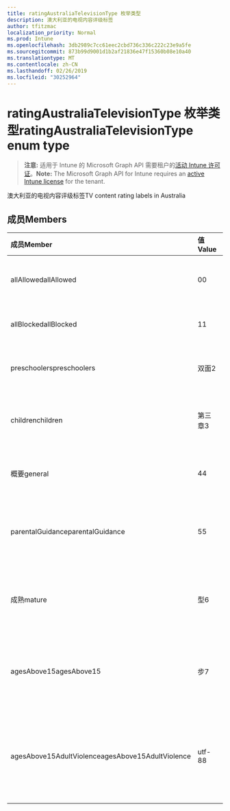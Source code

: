 ```yaml
---
title: ratingAustraliaTelevisionType 枚举类型
description: 澳大利亚的电视内容评级标签
author: tfitzmac
localization_priority: Normal
ms.prod: Intune
ms.openlocfilehash: 3db2989c7cc61eec2cbd736c336c222c23e9a5fe
ms.sourcegitcommit: 873b99d9001d1b2af21836e47f15360b08e10a40
ms.translationtype: MT
ms.contentlocale: zh-CN
ms.lasthandoff: 02/26/2019
ms.locfileid: "30252964"
---
```

# <a name="ratingaustraliatelevisiontype-enum-type"></a><span data-ttu-id="9cd6a-103">ratingAustraliaTelevisionType 枚举类型</span><span class="sxs-lookup"><span data-stu-id="9cd6a-103">ratingAustraliaTelevisionType enum type</span></span>

> <span data-ttu-id="9cd6a-104">**注意:** 适用于 Intune 的 Microsoft Graph API 需要租户的[活动 Intune 许可证](https://go.microsoft.com/fwlink/?linkid=839381)。</span><span class="sxs-lookup"><span data-stu-id="9cd6a-104">**Note:** The Microsoft Graph API for Intune requires an [active Intune license](https://go.microsoft.com/fwlink/?linkid=839381) for the tenant.</span></span>

<span data-ttu-id="9cd6a-105">澳大利亚的电视内容评级标签</span><span class="sxs-lookup"><span data-stu-id="9cd6a-105">TV content rating labels in Australia</span></span>

## <a name="members"></a><span data-ttu-id="9cd6a-106">成员</span><span class="sxs-lookup"><span data-stu-id="9cd6a-106">Members</span></span>
|<span data-ttu-id="9cd6a-107">成员</span><span class="sxs-lookup"><span data-stu-id="9cd6a-107">Member</span></span>|<span data-ttu-id="9cd6a-108">值</span><span class="sxs-lookup"><span data-stu-id="9cd6a-108">Value</span></span>|<span data-ttu-id="9cd6a-109">说明</span><span class="sxs-lookup"><span data-stu-id="9cd6a-109">Description</span></span>|
|:---|:---|:---|
|<span data-ttu-id="9cd6a-110">allAllowed</span><span class="sxs-lookup"><span data-stu-id="9cd6a-110">allAllowed</span></span>|<span data-ttu-id="9cd6a-111">0</span><span class="sxs-lookup"><span data-stu-id="9cd6a-111">0</span></span>|<span data-ttu-id="9cd6a-112">默认值, 允许所有电视节目内容</span><span class="sxs-lookup"><span data-stu-id="9cd6a-112">Default value, allow all TV shows content</span></span>|
|<span data-ttu-id="9cd6a-113">allBlocked</span><span class="sxs-lookup"><span data-stu-id="9cd6a-113">allBlocked</span></span>|<span data-ttu-id="9cd6a-114">1</span><span class="sxs-lookup"><span data-stu-id="9cd6a-114">1</span></span>|<span data-ttu-id="9cd6a-115">不允许任何电视显示内容</span><span class="sxs-lookup"><span data-stu-id="9cd6a-115">Do not allow any TV shows content</span></span>|
|<span data-ttu-id="9cd6a-116">preschoolers</span><span class="sxs-lookup"><span data-stu-id="9cd6a-116">preschoolers</span></span>|<span data-ttu-id="9cd6a-117">双面</span><span class="sxs-lookup"><span data-stu-id="9cd6a-117">2</span></span>|<span data-ttu-id="9cd6a-118">P 分类适用于 preschoolers</span><span class="sxs-lookup"><span data-stu-id="9cd6a-118">The P classification is intended for preschoolers</span></span>|
|<span data-ttu-id="9cd6a-119">children</span><span class="sxs-lookup"><span data-stu-id="9cd6a-119">children</span></span>|<span data-ttu-id="9cd6a-120">第三章</span><span class="sxs-lookup"><span data-stu-id="9cd6a-120">3</span></span>|<span data-ttu-id="9cd6a-121">C 分类适用于14下的儿童</span><span class="sxs-lookup"><span data-stu-id="9cd6a-121">The C classification is intended for children under 14</span></span>|
|<span data-ttu-id="9cd6a-122">概要</span><span class="sxs-lookup"><span data-stu-id="9cd6a-122">general</span></span>|<span data-ttu-id="9cd6a-123">4</span><span class="sxs-lookup"><span data-stu-id="9cd6a-123">4</span></span>|<span data-ttu-id="9cd6a-124">G 分类适用于所有年龄段</span><span class="sxs-lookup"><span data-stu-id="9cd6a-124">The G classification is suitable for all ages</span></span>|
|<span data-ttu-id="9cd6a-125">parentalGuidance</span><span class="sxs-lookup"><span data-stu-id="9cd6a-125">parentalGuidance</span></span>|<span data-ttu-id="9cd6a-126">5</span><span class="sxs-lookup"><span data-stu-id="9cd6a-126">5</span></span>|<span data-ttu-id="9cd6a-127">对于年轻人查看者, 建议使用 PG 分类</span><span class="sxs-lookup"><span data-stu-id="9cd6a-127">The PG classification is recommended for young viewers</span></span>|
|<span data-ttu-id="9cd6a-128">成熟</span><span class="sxs-lookup"><span data-stu-id="9cd6a-128">mature</span></span>|<span data-ttu-id="9cd6a-129">型</span><span class="sxs-lookup"><span data-stu-id="9cd6a-129">6</span></span>|<span data-ttu-id="9cd6a-130">对于超过15的查看者, 建议使用 M 分类</span><span class="sxs-lookup"><span data-stu-id="9cd6a-130">The M classification is recommended for viewers over 15</span></span>|
|<span data-ttu-id="9cd6a-131">agesAbove15</span><span class="sxs-lookup"><span data-stu-id="9cd6a-131">agesAbove15</span></span>|<span data-ttu-id="9cd6a-132">步</span><span class="sxs-lookup"><span data-stu-id="9cd6a-132">7</span></span>|<span data-ttu-id="9cd6a-133">MA15 + 分类不适用于15岁以上的查看器</span><span class="sxs-lookup"><span data-stu-id="9cd6a-133">The MA15+ classification is not suitable for viewers under 15</span></span>|
|<span data-ttu-id="9cd6a-134">agesAbove15AdultViolence</span><span class="sxs-lookup"><span data-stu-id="9cd6a-134">agesAbove15AdultViolence</span></span>|<span data-ttu-id="9cd6a-135">utf-8</span><span class="sxs-lookup"><span data-stu-id="9cd6a-135">8</span></span>|<span data-ttu-id="9cd6a-136">AV15 + 分类不适用于15岁以上的观众, 特别是成人</span><span class="sxs-lookup"><span data-stu-id="9cd6a-136">The AV15+ classification is not suitable for viewers under 15, adult violence-specific</span></span>|



